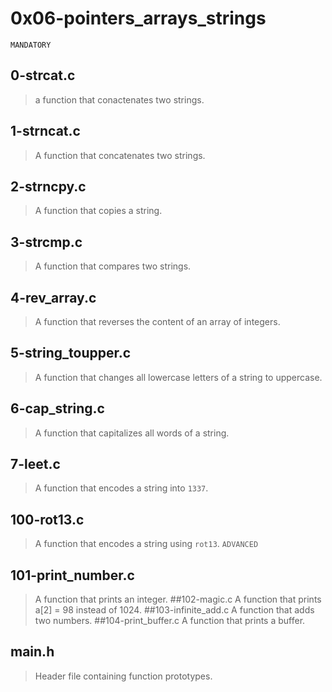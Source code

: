 # 0x06-pointers_arrays_strings
``` MANDATORY ```
## 0-strcat.c
> a function that conactenates two strings.
## 1-strncat.c
> A function that concatenates two strings.
## 2-strncpy.c
> A function that copies a string.
## 3-strcmp.c
> A function that compares two strings.
## 4-rev_array.c
> A function that reverses the content of an array of integers.
## 5-string_toupper.c
> A function that changes all lowercase letters of a string to uppercase.
## 6-cap_string.c
> A function that capitalizes all words of a string.
## 7-leet.c
> A function that encodes a string into ``` 1337 ```.
## 100-rot13.c
> A function that encodes a string using ``` rot13 ```.
``` ADVANCED ```
## 101-print_number.c
> A function that prints an integer.
##102-magic.c
>A function that prints a[2] = 98 instead of 1024.
##103-infinite_add.c
>A function that adds two numbers.
##104-print_buffer.c
>A function that prints a buffer.
## main.h
> Header file containing function prototypes.
